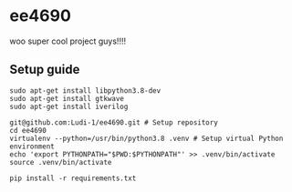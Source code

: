 # ee4690
woo super cool project guys!!!!

## Setup guide

```
sudo apt-get install libpython3.8-dev
sudo apt-get install gtkwave
sudo apt-get install iverilog
```

```
git@github.com:Ludi-1/ee4690.git # Setup repository
cd ee4690
virtualenv --python=/usr/bin/python3.8 .venv # Setup virtual Python environment
echo 'export PYTHONPATH="$PWD:$PYTHONPATH"' >> .venv/bin/activate
source .venv/bin/activate

pip install -r requirements.txt
```